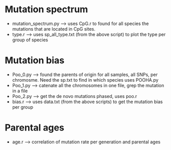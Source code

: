 # Mutation spectrum

 - mutation_spectrum.py --> uses CpG.r to found for all species the mutations that are located in CpG sites.
 - type.r --> uses sp_all_type.txt (from the above script) to plot the type per group of species

# Mutation bias

 - Poo_0.py --> found the parents of origin for all samples, all SNPs, per chromosme. Need the sp.txt to find in which species uses POOHA.py
 - Poo_1.py --> catenate all the chromosomes in one file, grep the mutation in a file
 - Poo_2.py --> get the de novo mutations phased, uses poo.r
 - bias.r --> uses data.txt (from the above scripts) to get the mutation bias per group

# Parental ages

 - age.r --> correlation of mutation rate per generation and parental ages
